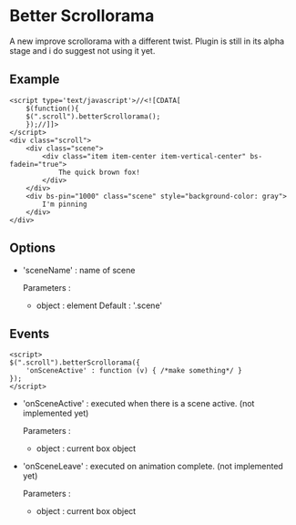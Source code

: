 Better Scrollorama
==================
A new improve scrollorama with a different twist. Plugin is still in its alpha stage and i do suggest not using it yet.

Example
--------

    <script type='text/javascript'>//<![CDATA[
        $(function(){
        $(".scroll").betterScrollorama();
        });//]]>
    </script>
    <div class="scroll">
        <div class="scene">
            <div class="item item-center item-vertical-center" bs-fadein="true">
                The quick brown fox!
            </div>
        </div>
        <div bs-pin="1000" class="scene" style="background-color: gray">
            I'm pinning
        </div>
    </div>


Options
-------

* 'sceneName' : name of scene

    Parameters :
    + object : element
    Default : '.scene'

Events
-------

    <script>
    $(".scroll").betterScrollorama({
        'onSceneActive' : function (v) { /*make something*/ }
    });
    </script>

* 'onSceneActive' : executed when there is a scene active. (not implemented yet)

    Parameters :
    + object : current box object

* 'onSceneLeave' : executed on animation complete.  (not implemented yet)

    Parameters :
    + object : current box object
